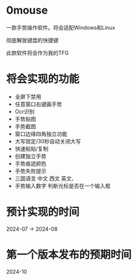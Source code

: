 # 0mouse

一款手势操作软件。将会适配Windows和Linux

彻底解放键盘的快捷键

此款软件将会作为我的TFG

# 将会实现的功能

- 全屏下禁用
- 任意窗口右键画手势
- Ocr识别
- 手势贴图
- 手势截图
- 窗口边缘四角独立功能
- 大写锁定/30秒自动关闭大写
- 快速粘贴/复制
- 创建独立手势
- 手势痕迹颜色
- 手势失败提示
- 三国语言 中文 西文 英文、
- 手势输入数字 判断光标是否在一个输入框



# 预计实现的时间

2024-07 -> 2024-08

# 第一个版本发布的预期时间

2024-10

